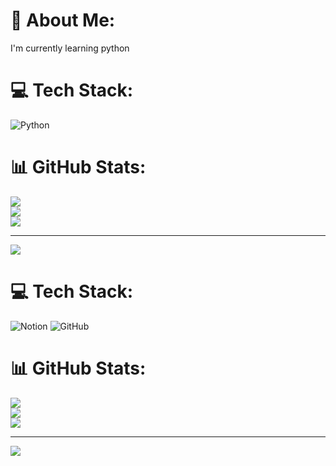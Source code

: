 # 💫 About Me:
I'm currently learning python


# 💻 Tech Stack:
![Python](https://img.shields.io/badge/python-3670A0?style=flat&logo=python&logoColor=ffdd54)
# 📊 GitHub Stats:
![](https://github-readme-stats.vercel.app/api?username=nithin-codes-cloud&theme=dark&hide_border=false&include_all_commits=false&count_private=false)<br/>
![](https://nirzak-streak-stats.vercel.app/?user=nithin-codes-cloud&theme=dark&hide_border=false)<br/>
![](https://github-readme-stats.vercel.app/api/top-langs/?username=nithin-codes-cloud&theme=dark&hide_border=false&include_all_commits=false&count_private=false&layout=compact)

---
[![](https://visitcount.itsvg.in/api?id=nithin-codes-cloud&icon=0&color=0)](https://visitcount.itsvg.in)

<!-- Proudly created with GPRM ( https://gprm.itsvg.in ) -->

# 💻 Tech Stack:
![Notion](https://img.shields.io/badge/Notion-%23000000.svg?style=for-the-badge&logo=notion&logoColor=white) ![GitHub](https://img.shields.io/badge/github-%23121011.svg?style=for-the-badge&logo=github&logoColor=white)
# 📊 GitHub Stats:
![](https://github-readme-stats.vercel.app/api?username=nithin-codes-cloud&theme=dark&hide_border=false&include_all_commits=false&count_private=false)<br/>
![](https://nirzak-streak-stats.vercel.app/?user=nithin-codes-cloud&theme=dark&hide_border=false)<br/>
![](https://github-readme-stats.vercel.app/api/top-langs/?username=nithin-codes-cloud&theme=dark&hide_border=false&include_all_commits=false&count_private=false&layout=compact)

---
[![](https://visitcount.itsvg.in/api?id=nithin-codes-cloud&icon=0&color=0)](https://visitcount.itsvg.in)

<!-- Proudly created with GPRM ( https://gprm.itsvg.in ) -->
